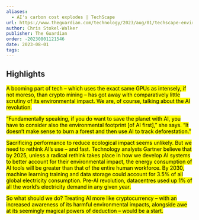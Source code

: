 ```yaml
---
aliases:
  - AI's carbon cost explodes | TechScape
url: https://www.theguardian.com/technology/2023/aug/01/techscape-environment-cost-ai-artificial-intelligence
author: Chris Stokel-Walker
publisher: The Guardian
order: -20230801121546
date: 2023-08-01
tags:
---
```


## Highlights
<mark>A booming part of tech – which uses the exact same GPUs as intensely, if not moreso, than crypto mining – has got away with comparatively little scrutiny of its environmental impact. We are, of course, talking about the AI revolution.</mark>

<mark>“Fundamentally speaking, if you do want to save the planet with AI, you have to consider also the environmental footprint [of AI first],” she says. “It doesn’t make sense to burn a forest and then use AI to track deforestation.”</mark>

<mark>Sacrificing performance to reduce ecological impact seems unlikely. But we need to rethink AI’s use – and fast. Technology analysts Gartner believe that by 2025, unless a radical rethink takes place in how we develop AI systems to better account for their environmental impact, the energy consumption of AI tools will be greater than that of the entire human workforce. By 2030, machine learning training and data storage could account for 3.5% of all global electricity consumption. Pre-AI revolution, datacentres used up 1% of all the world’s electricity demand in any given year.</mark>

<mark>So what should we do? Treating AI more like cryptocurrency – with an increased awareness of its harmful environmental impacts, alongside awe at its seemingly magical powers of deduction – would be a start.</mark>

